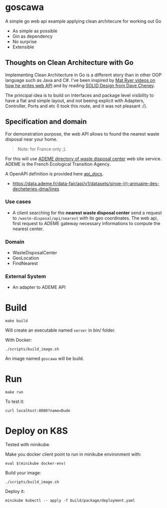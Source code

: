 # goscawa

A simple go web api example applying clean architecure for working out Go 

* As simple as possible
* Gin as dependency
* No surprise
* Extensible

## Thoughts on Clean Architecture with Go

Implementing Clean Architecture in Go is a different story than in other OOP language such as Java and C#.
I've been inspired by [Mat Ryer videos on how he writes web API](https://www.youtube.com/watch?v=8TLiGHJTlig) and by reading [SOLID Design from Dave Cheney](https://dave.cheney.net/2016/08/20/solid-go-design).

The principal idea is to build on Interfaces and package level visibility to have a flat and simple layout, and not beeing explicit with Adapters, Controller, Ports and etc (I took this route, and it was not pleasant :/).


## Specification and domain

For demonstration purpose, the web API allows to found the nearest waste disposal near your home.

> Note: for France only ;).

For this  will use [ADEME directory of waste disposal center](https://data.ademe.fr/applications/sinoe-(r)-annuaire-des-decheteries-dma-infos-localisations?lat=39.88034212135295&lng=-2.5662082591675244&zoom=2.6090413222127125) web site service. ADEME is the French Ecological Transition Agency.

A OpenAPI definition is provided here [api_docs](https://data.ademe.fr/data-fair/api/v1/datasets/sinoe-(r)-annuaire-des-decheteries-dma/api-docs.json).

- https://data.ademe.fr/data-fair/api/v1/datasets/sinoe-(r)-annuaire-des-decheteries-dma/lines


### Use cases

* A client searching for the **nearest waste disposal center** send a request to `/waste-disposal/api/nearest` with its geo coordinates. The web api, first request to ADEME gateway necessary informations to compute the nearest center.

### Domain

* WasteDisposalCenter
* GeoLocation
* FindNearest

### External System

* An adapter to ADEME API


# Build

```shell
make build
```
Will create an executable named `server` in bin/ folder.

With Docker:

```shell
./scripts/build_image.sh
```
An image named `goscawa` will be build.

# Run

```shell
make run
```

To test it:
```shell
curl localhost:8080?name=Dude
```

# Deploy on K8S

Tested with minikube.

Make you docker client point to run in minikube environment
with:

```shell
eval $(minikube docker-env)
```

Build your image:

```shell
./scripts/build_image.sh
```

Deploy it:

```shell
minikube kubectl -- apply -f build/package/deployment.yaml
```



